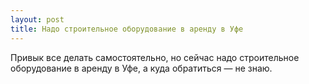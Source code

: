 ```yaml
---
layout: post 
title: Надо строительное оборудование в аренду в Уфе 
--- 
```

Привык все делать самостоятельно, но сейчас надо строительное оборудование в аренду в Уфе, а куда обратиться — не знаю.